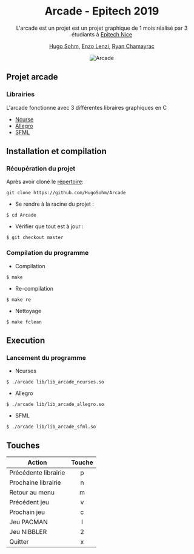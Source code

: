 <div align="center"><h1>Arcade - Epitech 2019</h1>

L'arcade est un projet est un projet graphique de 1 mois réalisé par 3 étudiants à [Epitech Nice](https://www.epitech.eu/fr/)

[Hugo Sohm](https://github.com/HugoSohm), [Enzo Lenzi](https://github.com/EnzoLenzi), [Ryan Chamayrac](https://github.com/RyanChamayrac)

<img src="http://www.usociable.com/images/members/arcade_banner.jpg" alt="Arcade" /></div>

## Projet arcade

### Librairies

L'arcade fonctionne avec 3 différentes libraires graphiques en C

- [Ncurse](https://fr.wikipedia.org/wiki/Ncurses)
- [Allegro](https://liballeg.org)
- [SFML](https://www.sfml-dev.org/index-fr.php)

## Installation et compilation

### Récupération du projet

Après avoir cloné le [répertoire](https://github.com/HugoSohm/Arcade):

```
git clone https://github.com/HugoSohm/Arcade
```

- Se rendre à la racine du projet :

```
$ cd Arcade
```

- Vérifier que tout est à jour :

```
$ git checkout master
```

### Compilation du programme

- Compilation

```
$ make
```

- Re-compilation

```
$ make re
```

- Nettoyage

```
$ make fclean
```

## Execution

### Lancement du programme

- Ncurses
```
$ ./arcade lib/lib_arcade_ncurses.so
```

- Allegro
```
$ ./arcade lib/lib_arcade_allegro.so
```

- SFML
```
$ ./arcade lib/lib_arcade_sfml.so
```

## Touches

| Action                | Touche |
| --------------------- |:------:|
| Précédente librairie  |   p    |
| Prochaine librairie   |   n    |
| Retour au menu        |   m    |
| Précédent jeu         |   v    |
| Prochain jeu          |   c    |
| Jeu PACMAN            |   l    |
| Jeu NIBBLER           |   2    |
| Quitter               |   x    |